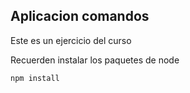## Aplicacion comandos

Este es un ejercicio del curso

Recuerden instalar los paquetes de node 

```
npm install
```